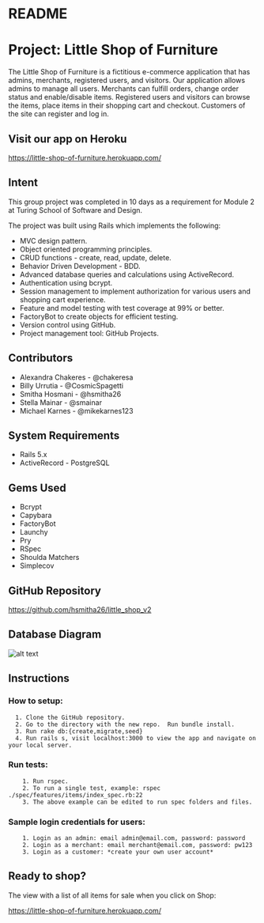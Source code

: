 # README
# Project: Little Shop of Furniture

The Little Shop of Furniture is a fictitious e-commerce application that has admins, merchants, registered users, and visitors. Our application allows admins to manage all users.
Merchants can fulfill orders, change order status and enable/disable items.  Registered users and visitors can browse the items, place items in their shopping cart and checkout.
Customers of the site can register and log in.

## Visit our app on Heroku
https://little-shop-of-furniture.herokuapp.com/

## Intent  

This group project was completed in 10 days as a requirement for Module 2 at Turing School of Software and Design.

The project was built using Rails which implements the following:
* MVC design pattern.
* Object oriented programming principles.
* CRUD functions - create, read, update, delete.
* Behavior Driven Development - BDD.
* Advanced database queries and calculations using ActiveRecord.
* Authentication using bcrypt.
* Session management to implement authorization for various users and shopping cart experience.
* Feature and model testing with test coverage at 99% or better.
* FactoryBot to create objects for efficient testing.
* Version control using GitHub.
* Project management tool: GitHub Projects.

## Contributors
* Alexandra Chakeres - @chakeresa
* Billy Urrutia - @CosmicSpagetti
* Smitha Hosmani - @hsmitha26
* Stella Mainar - @smainar
* Michael Karnes  - @mikekarnes123

## System Requirements
* Rails 5.x
* ActiveRecord - PostgreSQL

## Gems Used
* Bcrypt
* Capybara
* FactoryBot
* Launchy
* Pry
* RSpec
* Shoulda Matchers
* Simplecov

## GitHub Repository
https://github.com/hsmitha26/little_shop_v2

## Database Diagram
![alt text](app/assests/images/little-shop-schema.png)

## Instructions
  ### How to setup:
      1. Clone the GitHub repository.
      2. Go to the directory with the new repo.  Run bundle install.
      3. Run rake db:{create,migrate,seed}
      4. Run rails s, visit localhost:3000 to view the app and navigate on your local server.

  ### Run tests:
        1. Run rspec.
        2. To run a single test, example: rspec ./spec/features/items/index_spec.rb:22
        3. The above example can be edited to run spec folders and files.

  ### Sample login credentials for users:
        1. Login as an admin: email admin@email.com, password: password
        2. Login as a merchant: email merchant@email.com, password: pw123
        3. Login as a customer: *create your own user account*

## Ready to shop?
The view with a list of all items for sale when you click on Shop:

https://little-shop-of-furniture.herokuapp.com/

